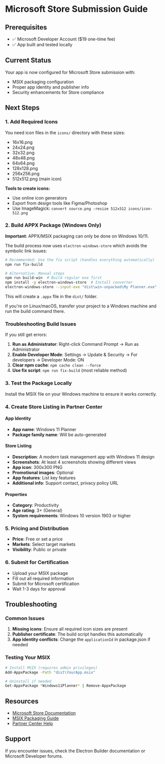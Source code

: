 # Microsoft Store Submission Guide

## Prerequisites
- ✅ Microsoft Developer Account ($19 one-time fee)
- ✅ App built and tested locally

## Current Status
Your app is now configured for Microsoft Store submission with:
- MSIX packaging configuration
- Proper app identity and publisher info
- Security enhancements for Store compliance

## Next Steps

### 1. Add Required Icons
You need icon files in the `icons/` directory with these sizes:
- 16x16.png
- 24x24.png
- 32x32.png
- 48x48.png
- 64x64.png
- 128x128.png
- 256x256.png
- 512x512.png (main icon)

**Tools to create icons:**
- Use online icon generators
- Export from design tools like Figma/Photoshop
- Use ImageMagick: `convert source.png -resize 512x512 icons/icon-512.png`

### 2. Build APPX Package (Windows Only)
**Important**: APPX/MSIX packaging can only be done on Windows 10/11.

The build process now uses `electron-windows-store` which avoids the symbolic link issues:

```bash
# Recommended: Use the fix script (handles everything automatically)
npm run fix-build

# Alternative: Manual steps
npm run build-win  # Build regular exe first
npm install -g electron-windows-store  # Install converter
electron-windows-store --input-exe "dist\win-unpacked\My Planner.exe" --output-directory dist --package-name Windows11Planner --package-display-name "Windows 11 Planner" --publisher CN=Arman7777-coder
```

This will create a `.appx` file in the `dist/` folder.

If you're on Linux/macOS, transfer your project to a Windows machine and run the build command there.

### Troubleshooting Build Issues
If you still get errors:
1. **Run as Administrator**: Right-click Command Prompt → Run as Administrator
2. **Enable Developer Mode**: Settings → Update & Security → For developers → Developer Mode: ON
3. **Clear npm cache**: `npm cache clean --force`
4. **Use fix script**: `npm run fix-build` (most reliable method)

### 3. Test the Package Locally
Install the MSIX file on your Windows machine to ensure it works correctly.

### 4. Create Store Listing in Partner Center

#### App Identity
- **App name**: Windows 11 Planner
- **Package family name**: Will be auto-generated

#### Store Listing
- **Description**: A modern task management app with Windows 11 design
- **Screenshots**: At least 4 screenshots showing different views
- **App icon**: 300x300 PNG
- **Promotional images**: Optional
- **App features**: List key features
- **Additional info**: Support contact, privacy policy URL

#### Properties
- **Category**: Productivity
- **Age rating**: 3+ (General)
- **System requirements**: Windows 10 version 1903 or higher

### 5. Pricing and Distribution
- **Price**: Free or set a price
- **Markets**: Select target markets
- **Visibility**: Public or private

### 6. Submit for Certification
- Upload your MSIX package
- Fill out all required information
- Submit for Microsoft certification
- Wait 1-3 days for approval

## Troubleshooting

### Common Issues
1. **Missing icons**: Ensure all required icon sizes are present
2. **Publisher certificate**: The build script handles this automatically
3. **App identity conflicts**: Change the `applicationId` in package.json if needed

### Testing Your MSIX
```bash
# Install MSIX (requires admin privileges)
Add-AppxPackage -Path "dist\YourApp.msix"

# Uninstall if needed
Get-AppxPackage *Windows11Planner* | Remove-AppxPackage
```

## Resources
- [Microsoft Store Documentation](https://docs.microsoft.com/en-us/windows/uwp/publish/)
- [MSIX Packaging Guide](https://docs.microsoft.com/en-us/windows/msix/)
- [Partner Center Help](https://support.microsoft.com/en-us/topic/windows-developer-program-6f9f2f8e-4b2a-4c6e-8f9e-4b2a4c6e8f9e)

## Support
If you encounter issues, check the Electron Builder documentation or Microsoft Developer forums.
